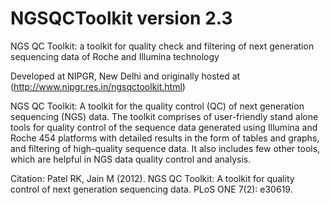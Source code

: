 # NGSQCToolkit version 2.3
NGS QC Toolkit: a toolkit for quality check and filtering of next generation sequencing data of Roche and Illumina technology 

Developed at NIPGR, New Delhi and originally hosted at (http://www.nipgr.res.in/ngsqctoolkit.html)


NGS QC Toolkit: A toolkit for the quality control (QC) of next generation sequencing (NGS) data. The toolkit comprises of user-friendly stand alone tools for quality control of the sequence data generated using Illumina and Roche 454 platforms with detailed results in the form of tables and graphs, and filtering of high-quality sequence data. It also includes few other tools, which are helpful in NGS data quality control and analysis.


Citation:
Patel RK, Jain M (2012). NGS QC Toolkit: A toolkit for quality control of next generation sequencing data. PLoS ONE 7(2): e30619.
